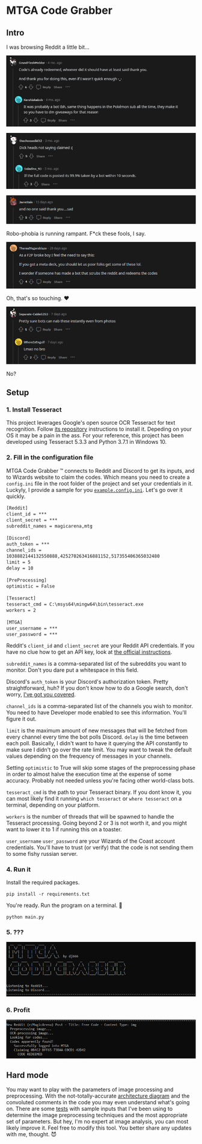 # MTGA Code Grabber

## Intro

I was browsing Reddit a little bit...

![](https://github.com/dj66635/mtga-code-grabber/blob/main/readme-pics/robophobia.PNG)

![](https://github.com/dj66635/mtga-code-grabber/blob/main/readme-pics/robophobia2.PNG)

![](https://github.com/dj66635/mtga-code-grabber/blob/main/readme-pics/robophobia3.PNG)

Robo-phobia is running rampant. F*ck these fools, I say.

![](https://github.com/dj66635/mtga-code-grabber/blob/main/readme-pics/touching.PNG)

Oh, that's so touching. ❤️

![](https://github.com/dj66635/mtga-code-grabber/blob/main/readme-pics/lmao_no.PNG)

No?

## Setup

### 1. Install Tesseract

This project leverages Google's open source OCR Tesseract for text recognition. Follow [its repository](https://github.com/tesseract-ocr/tesseract) instructions to install it. Depeding on your OS it may be a pain in the ass. For your reference, this project has been developed using Tesseract 5.3.3 and Python 3.7.1 in Windows 10.

### 2. Fill in the configuration file

MTGA Code Grabber :tm: connects to Reddit and Discord to get its inputs, and to Wizards website to claim the codes. Which means you need to create a `config.ini` file in the root folder of the project and set your credentials in it. Luckyly, I provide a sample for you [`example.config.ini`](https://github.com/dj66635/mtga-code-grabber/blob/main/example.config.ini). Let's go over it quickly.

```
[Reddit]
client_id = *** 
client_secret = ***
subreddit_names = magicarena,mtg

[Discord]
auth_token = ***
channel_ids = 1038882144132550888,425270263416881152,517355406365032480
limit = 5
delay = 10

[PreProcessing]
optimistic = False

[Tesseract]
tesseract_cmd = C:\msys64\mingw64\bin\tesseract.exe
workers = 2

[MTGA]
user_username = ***
user_password = ***
```
Reddit's `client_id` and `client_secret` are your Reddit API credentials. If you have no clue how to get an API key, look at [the official instructions](https://www.reddit.com/wiki/api/).

`subreddit_names` is a comma-separated list of the subreddits you want to monitor. Don't you dare put a whitespace in this field.

Discord's `auth_token` is your Discord's authorization token. Pretty straightforward, huh? If you don't know how to do a Google search, don't worry, [I've got you covered](https://www.androidauthority.com/get-discord-token-3149920/).

`channel_ids` is a comma-separated list of the channels you wish to monitor. You need to have Developer mode enabled to see this information. You'll figure it out.

`limit` is the maximum amount of new messages that will be fetched from every channel every time the bot polls Discord. `delay` is the time between each poll. Basically, I didn't want to have it querying the API constantly to make sure I didn't go over the rate limit. You may want to tweak the default values depending on the frequency of messages in your channels.

Setting `optimistic` to True will skip some stages of the preprocessing phase in order to almost halve the execution time at the expense of some accuracy. Probably not needed unless you're facing other world-class bots.

`tesseract_cmd` is the path to your Tesseract binary. If you dont know it, you can most likely find it running `which tesseract` or `where tesseract` on a terminal, depending on your platform.

`workers` is the number of threads that will be spawned to handle the Tesseract processing. Going beyond 2 or 3 is not worth it, and you might want to lower it to 1 if running this on a toaster.

`user_username` `user_password` are your Wizards of the Coast account credentials. You'll have to trust (or verify) that the code is not sending them to some fishy russian server.

### 4. Run it

Install the required packages.
```
pip install -r requirements.txt
```

You're ready. Run the program on a terminal. 🤞
```
python main.py
```

### 5. ???

![](https://github.com/dj66635/mtga-code-grabber/blob/main/readme-pics/header.PNG)

### 6. Profit

![](https://github.com/dj66635/mtga-code-grabber/blob/main/readme-pics/redeemed.PNG)

## Hard mode
You may want to play with the parameters of image processing and preprocessing. With the not-totally-accurate [architecture diagram](https://github.com/dj66635/mtga-code-grabber/blob/main/docs/architecture.png) and the convoluted comments in the code you may even understand what's going on. 
There are some [tests](https://github.com/dj66635/mtga-code-grabber/blob/main/tests/test.py) with sample inputs that I've been using to determine the image preprocessing techniques and the most appropriate set of parameters. But hey, I'm no expert at image analysis, you can most likely improve it.
Feel free to modify this tool. You better share any updates with me, thought. :smiling_imp:
